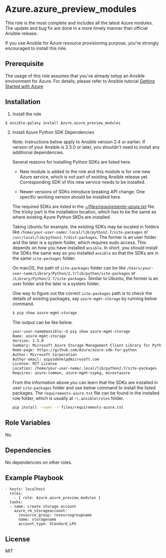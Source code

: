 Azure.azure_preview_modules
=========

This role is the most complete and includes all the latest Azure modules. The update and bug fix are done in a more timely manner than official Ansible release.

If you use Ansible for Azure resource provisioning purpose, you're strongly encouraged to install this role. 

Prerequisite
------------

The usage of this role assumes that you've already setup an Ansible environment for Azure. For details, please refer to Ansible tutorial [Getting Started with Azure](http://docs.ansible.com/ansible/latest/guide_azure.html)


Installation
------------

1. Install the role

  ``` bash
  $ ansible-galaxy install Azure.azure_preview_modules
  ```

2. Install Azure Python SDK Dependencies

    Note: Instructions below apply to Ansible version 2.4 or earlier. If version of your Ansible is 2.5.0 or later, you shouldn't need to install any additional dependencies.

    Several reasons for installing Python SDKs are listed here.

    - New module is added to the role and this module is for one new Azure service, which is not part of existing Ansible release yet. Corresponding SDK of this new service needs to be installed.

    - Newer versions of SDKs introduce breaking API change. One specific working version should be installed here.

    The required SDKs are listed in the *[~/files/requirements-azure.txt](files/requirements-azure.txt)* file. The tricky part is the installation location, which has to be the same as where existing Azure Python SKDs are installed.

    Taking Ubuntu for example, the existing SDKs may be located in folders like
    `/home/your-user-name/.local/lib/python2.7/site-packages` or `/usr/local/lib/python2.7/dist-packages`. The former is an user folder and the later is a system folder, which requires sudo access. This depends on how you have installed `ansible`. In short, you should install the SDKs the same way as you installed `ansible` so that the SDKs are in the same `site-packages` folder.

    On macOS, the path of `site-packages` folder can be like `/Users/your-user-name/Library/Python/2.7/lib/python/site-packages` or `/Library/Python/2.7/site-packages`. Similar to Ubuntu, the former is an user folder and the later is a system folder.

    One way to figure out the correct `site-packages` path is to check the details of existing packages, say `azure-mgmt-storage` by running below command.

      ``` bash
      $ pip show azure-mgmt-storage
      ```

    The output can be like below. 

    ``` bash
    your-user-name@ansible:~$ pip show azure-mgmt-storage
    Name: azure-mgmt-storage
    Version: 1.5.0
    Summary: Microsoft Azure Storage Management Client Library for Python
    Home-page: https://github.com/Azure/azure-sdk-for-python
    Author: Microsoft Corporation
    Author-email: azpysdkhelp@microsoft.com
    License: MIT License
    Location: /home/your-user-name/.local/lib/python2.7/site-packages
    Requires: azure-common, azure-mgmt-nspkg, msrestazure
    ```

    From the information above you can learn that the SDKs are installed in *user* `site-packages` folder and use below command to install the listed packages. The `requirements-azure.txt` file can be found in the installed role folder, which is usually at `~\.ansible\roles` folder.

    ``` bash
    pip install --user -r files/requirements-azure.txt
    ```

Role Variables
--------------

No.

Dependencies
------------

No dependencies on other roles.

Example Playbook
----------------

    - hosts: localhost
      roles:
        - { role: Azure.azure_preview_modules }
      tasks:
      - name: create storage account
        azure_rm_storageaccount:
          resource_group: resourcegroupname
          name: storagename
          account_type: Standard_LRS

License
-------
MIT
